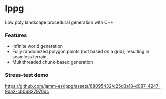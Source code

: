 # lppg
Low poly landscape procedural generation with C++

### Features

- Infinite world generation
- Fully randomized polygon points (not based on a grid), resulting in seamless terrain.
- Multithreaded chunk-based generation

### Stress-test demo

https://github.com/jamm-es/lppg/assets/68095432/c25d3a18-d087-4247-9da2-cb06827970dc
